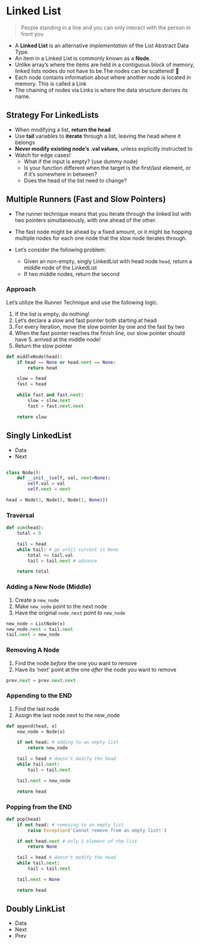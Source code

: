 # Linked List

> People standing in a line and you can only interact with the person in front you

- A **Linked List** is an alternative _implementation_ of the List Abstract Data Type.
- An item in a Linked List is commonly known as a **Node**.
- Unlike array’s where the items are held in a contiguous block of memory, linked lists nodes do not have to be.The nodes can be scattered! 🤯
- Each node contains information about where another node is located in memory. This is called a Link
- The chaining of nodes via Links is where the data structure derives its name.

## Strategy For LinkedLists

- When modifying a list, **return the head**
- Use **tail** variables to **iterate** through a list, leaving the head where it belongs
- **Never modify existing node’s .val values**, unless explicitly instructed to
- Watch for edge cases!
  - What if the input is empty? (use dummy node)
  - Is your function different when the target is the first/last element, or if it’s somewhere in between?
  - Does the head of the list need to change?

## Multiple Runners (Fast and Slow Pointers)

- The runner technique means that you iterate through the linked list with two pointers simultaneously, with one ahead of the other.

- The fast node might be ahead by a fixed amount, or it might be hopping multiple nodes for each one node that the slow node iterates through.

- Let’s consider the following problem:
  - Given an non-empty, singly LinkedList with head node `head`, return a middle node of the LinkedList
  - If two middle nodes, return the second

### Approach

Let’s utilize the Runner Technique and use the following logic.

1. If the list is empty, do nothing!
2. Let’s declare a slow and fast pointer both starting at head
3. For every iteration, move the slow pointer by one and the fast by two
4. When the fast pointer reaches the finish line, our slow pointer should have 5. arrived at the middle node!
5. Return the slow pointer

```python
def middleNode(head):
    if head == None or head.next == None:
        return head

    slow = head
    fast = head

    while fast and fast.next:
        slow = slow.next
        fast = fast.next.next

    return slow
```

## Singly LinkedList

- Data
- Next

```python

class Node():
    def __init__(self, val, next=None):
        self.val = val
        self.next = next

head = Node(3, Node(2, Node(1, None)))
```

### Traversal

```python
def sum(head):
    total = 0

    tail = head
    while tail: # go until current is None
        total += tail.val
        tail = tail.next # advance

    return total
```

### Adding a New Node (Middle)

1. Create a `new_node`
2. Make `new_node` point to the next node
3. Have the original `node.next` point to `new_node`

```python
new_node = ListNode(x)
new_node.next = tail.next
tail.next = new_node
```

### Removing A Node

1. Find the node _before_ the one you want to remove
2. Have its ‘next’ point at the one _after_ the node you want to remove

```python
prev.next = prev.next.next
```

### Appending to the END

1. Find the last node
2. Assign the last node.next to the new_node

```python
def append(head, x)
    new_node = Node(x)

    if not head: # adding to an empty list
        return new_node

    tail = head # doesn't modify the head
    while tail.next:
        tail = tail.next

    tail.next = new_node

    return head
```

### Popping from the END

```python
def pop(head)
    if not head: # removing to an empty list
        raise Exception('Cannot remove from an empty list!')

    if not head.next # only 1 element of the list
        return None

    tail = head # doesn't modify the head
    while tail.next:
        tail = tail.next

    tail.next = None

    return head
```

## Doubly LinkList

- Data
- Next
- Prev
